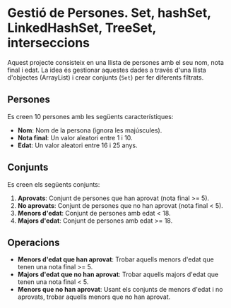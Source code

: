 # Gestió de Persones. Set, hashSet, LinkedHashSet, TreeSet, interseccions

Aquest projecte consisteix en una llista de persones amb el seu nom, nota final i edat. La idea és gestionar aquestes dades a través d'una llista d'objectes (ArrayList) i crear conjunts (`Set`) per fer diferents filtrats.

## Persones

Es creen 10 persones amb les següents característiques:

- **Nom**: Nom de la persona (ignora les majúscules).
- **Nota final**: Un valor aleatori entre 1 i 10.
- **Edat**: Un valor aleatori entre 16 i 25 anys.

## Conjunts

Es creen els següents conjunts:

1. **Aprovats**: Conjunt de persones que han aprovat (nota final >= 5).
2. **No aprovats**: Conjunt de persones que no han aprovat (nota final < 5).
3. **Menors d'edat**: Conjunt de persones amb edat < 18.
4. **Majors d'edat**: Conjunt de persones amb edat >= 18.

## Operacions

- **Menors d'edat que han aprovat**: Trobar aquells menors d'edat que tenen una nota final >= 5.
- **Majors d'edat que no han aprovat**: Trobar aquells majors d'edat que tenen una nota final < 5.
- **Menors que no han aprovat**: Usant els conjunts de menors d'edat i no aprovats, trobar aquells menors que no han aprovat.
